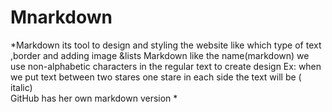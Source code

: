 # Mnarkdown
*Markdown its tool to design and styling the website like which type of text ,border and adding image &lists
Markdown like the name(markdown) we use non-alphabetic characters in the regular text to create design Ex: when we put text between two stares one stare in each  side the text will be ( italic)  
GitHub has her own markdown  version *